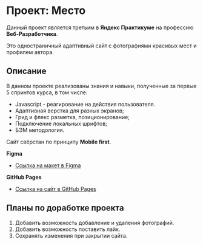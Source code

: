 # Проект: Место
Данный проект является третьим в **Яндекс Практикуме** на профессию **Веб-Разработчика**.

Это одностраничный адаптивный сайт с фотографиями красивых мест и профилем автора.

## Описание
В данном проекте реализованы знания и навыки, полученные за первые 5 спринтов курса, в том числе:
* Javascript - реагирование на действия пользователя.
* Адаптивная верстка для разных экранов;
* Грид и флекс разметка, позиционирование;
* Подключение локальных шрифтов;
* БЭМ методология.

Сайт свёрстан по принципу **Mobile first**.

**Figma**

* [Ссылка на макет в Figma](https://www.figma.com/file/2cn9N9jSkmxD84oJik7xL7/JavaScript.-Sprint-4?node-id=0%3A1)

**GitHub Pages**

* [Ссылка на сайт в GitHub Pages](https://evgeniigo.github.io/mesto/)

## Планы по доработке проекта
1. Добавить возможность добавление и удаления фотографий.
2. Добавить возможность поставить лайк.
3. Сохранять изменения при закрытии сайта.



